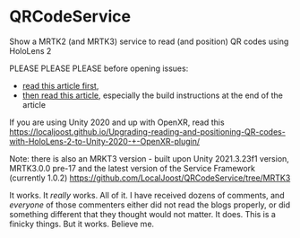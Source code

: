 # QRCodeService
Show a MRTK2 (and MRTK3) service to read (and position) QR codes using HoloLens 2

PLEASE PLEASE PLEASE before opening issues: 
- [read this article first](https://localjoost.github.io/Reading-QR-codes-with-an-MRTK2-Extension-Service/'/), 
- [then read this article](https://localjoost.github.io/Positioning-QR-codes-in-space-with-HoloLens-2-building-a-'poor-man's-Vuforia'/), especially the build instructions at the end of the article

If you are using Unity 2020 and up with OpenXR, read this https://localjoost.github.io/Upgrading-reading-and-positioning-QR-codes-with-HoloLens-2-to-Unity-2020-+-OpenXR-plugin/

Note: there is also an MRKT3 version - built upon Unity 2021.3.23f1 version, MRTK3.0.0 pre-17 and the latest version of the Service Framework (currently 1.0.2) https://github.com/LocalJoost/QRCodeService/tree/MRTK3

It works. It _really_ works. All of it. I have received dozens of comments, and *everyone* of those commenters either did not read the blogs properly, or did something different that they thought would not matter. It does. This is a finicky things. But it works. Believe me. 
